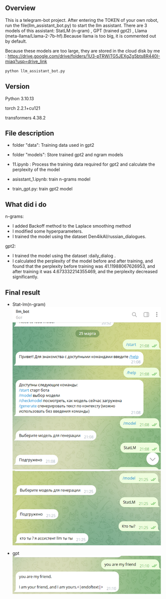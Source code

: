 ## Overview

This is a telegram-bot project. After entering the TOKEN of your own robot, run the file(llm_assistant_bot.py) to start the llm assistant.
There are 3 models of this assistant: StatLM (n-gram) , GPT (trained gpt2) , Llama (meta-llama/Llama-2-7b-hf).Because llama is too big, it is commented out by default.

Because these models are too large, they are stored in the cloud disk by me : https://drive.google.com/drive/folders/1U3-pTRWiTG5JEXgZg5bts8R440I-miaq?usp=drive_link

```python
python llm_assistant_bot.py
```
## Version
Python 3.10.13

torch 2.2.1+cu121

transformers  4.38.2

## File description

* folder "data": Training data used in gpt2

* folder "models": Store trained gpt2 and ngram models

* 11.ipynb : Process the training data required for gpt2 and calculate the perplexity of the model

* asisstant_1.ipynb: train n-grams model

* train_gpt.py: train gpt2 model

## What did i do
n-grams:
* I added  Backoff method to the Laplace smoothing method
* I modified some hyperparameters.
* I trained the model using the dataset Den4ikAI/russian_dialogues.

gpt2:
* I trained the model using the dataset :daily_dialog .
* I calculated the perplexity of the model before and after training, and found that the perplexity before training was 41.11988067626953, and after training it was 4.673332214355469, and the perplexity decreased significantly.

## Final result
* Stat-lm(n-gram)
![1.png](1.png)
![3.png](3.png)

* gpt
![2.png](2.png)

